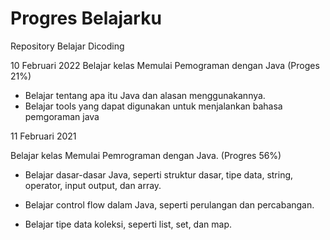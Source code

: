 # Progres Belajarku
Repository Belajar Dicoding

10 Februari 2022
Belajar kelas Memulai Pemograman dengan Java (Proges 21%)
* Belajar tentang apa itu Java dan alasan menggunakannya.
* Belajar tools yang dapat digunakan untuk menjalankan bahasa pemgoraman java

11 Februari 2021

Belajar kelas Memulai Pemrograman dengan Java. (Progres 56%)

  * Belajar dasar-dasar Java, seperti struktur dasar, tipe data, string, operator, input output, dan array.

  * Belajar control flow dalam Java, seperti perulangan dan percabangan.

  * Belajar tipe data koleksi, seperti list, set, dan map.
